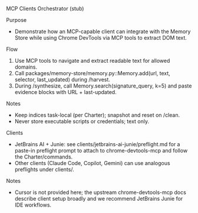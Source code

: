 MCP Clients Orchestrator (stub)

Purpose
- Demonstrate how an MCP-capable client can integrate with the Memory Store while using Chrome DevTools via MCP tools to extract DOM text.

Flow
1) Use MCP tools to navigate and extract readable text for allowed domains.
2) Call packages/memory-store/memory.py::Memory.add(url, text, selector, last_updated) during /harvest.
3) During /synthesize, call Memory.search(signature_query, k=5) and paste evidence blocks with URL + last-updated.

Notes
- Keep indices task-local (per Charter); snapshot and reset on /clean.
- Never store executable scripts or credentials; text only.


Clients
- JetBrains AI + Junie: see clients/jetbrains-ai-junie/preflight.md for a paste-in preflight prompt to attach to chrome-devtools-mcp and follow the Charter/commands.
- Other clients (Claude Code, Copilot, Gemini) can use analogous preflights under clients/.

Notes
- Cursor is not provided here; the upstream chrome-devtools-mcp docs describe client setup broadly and we recommend JetBrains Junie for IDE workflows.
